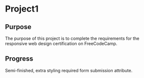 # Project1

## Purpose
The purpose of this project is to complete the requirements for the responsive web design certification on FreeCodeCamp.

## Progress
Semi-finished, extra styling required form submission attribute.